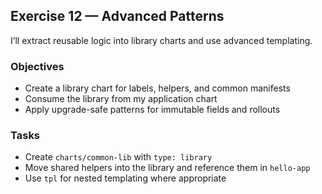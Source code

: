 ## Exercise 12 — Advanced Patterns

I’ll extract reusable logic into library charts and use advanced templating.

### Objectives
- Create a library chart for labels, helpers, and common manifests
- Consume the library from my application chart
- Apply upgrade-safe patterns for immutable fields and rollouts

### Tasks
- Create `charts/common-lib` with `type: library`
- Move shared helpers into the library and reference them in `hello-app`
- Use `tpl` for nested templating where appropriate


